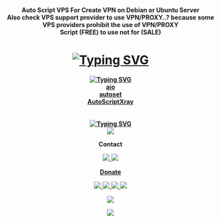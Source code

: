 <p align="center">
  <b><!--<a href="https://github.com/givpn/aio">-->Auto Script VPS For Create VPN on Debian or Ubuntu Server</a></b><br>
  <b><!--<a href="https://github.com/givpn/aio">-->Also check VPS support provider to use VPN/PROXY..? because some VPS providers prohibit the use of VPN/PROXY</a></b><br>
  <b><!--<a href="https://github.com/givpn/aio">-->Script (FREE) to use not for (SALE)</a></b><br>

<div>
<h1 align="center"><a href="https://git.io/typing-svg"><img src="https://readme-typing-svg.demolab.com?font=Playfair+Display&weight=600&pause=1000&color=0600F7&center=true&vCenter=true&width=435&lines=Welcome+to+givpn+in+github;Not+an+expert+just+a+hobbyist" alt="Typing SVG" /></a></h1>
</div>
<div>
<p align="center">
  <b><a href="https://git.io/typing-svg"><img src="https://readme-typing-svg.demolab.com?font=Playfair+Display&weight=600&pause=1000&color=F70000&center=true&vCenter=true&width=435&lines=Pinned+favorites" alt="Typing SVG" /></a></b><br>
  <b><a href="https://github.com/givpn/aio">aio</a></b><br>
  <b><a href="https://github.com/givpn/autoset">autoset</a></b><br>
  <b><a href="https://github.com/givpn/AutoScriptXray">AutoScriptXray</a></b><br>
  <br><br>
    <b><a href="https://git.io/typing-svg"><img src="https://readme-typing-svg.demolab.com?font=Playfair+Display&weight=600&pause=1000&color=17F704&center=true&vCenter=true&width=435&lines=DON'T+FORGET+TO+BE+HAPPY" alt="Typing SVG" /></a></b><br>
  <img src="https://media.giphy.com/media/xpipBcvgSTptK/giphy.gif">
</p>
  </div>

<p align="center">
  <b><!--<a href="https://github.com/givpn/aio">-->Contact</a></b><br>
<p align="center">
<a href="https://t.me/givpn/"> <img src="https://img.shields.io/badge/Chat-Telegram-blue" style="max-width:200%;">
<a href="https://t.me/givpn_grup/"> <img src="https://img.shields.io/badge/Grup-Telegram-blue" style="max-width:200%;">

<p align="center">
  <b><!--<a href="https://github.com/givpn/aio">-->Donate</a></b><br>
<p align="center">
<a href="https://paypal.me/givpn11"> <img src="https://img.shields.io/badge/Donate-PayPal-yellow" style="max-width:200%;">
<a href="https://raw.githubusercontent.com/givpn/AutoScriptXray/master/image/qris-givpn.jpg"> <img src="https://img.shields.io/badge/Donate-QRIS-red" style="max-width:200%;">
<a href="https://www.blockchain.com/explorer/addresses/btc/3BE1deCJcuykuTHMzmrmNYgN51E24Hix8i"> <img src="https://img.shields.io/badge/Donate-Bitcoin-orange" style="max-width:200%;">
<a href="https://www.blockchain.com/explorer/addresses/eth/0x3eb09df9a72e8e333e202116ff3eb348b3ebf554"> <img src="https://img.shields.io/badge/Donate-Ethereum-blue" style="max-width:200%;">

<!--<p align="center">
  <b><!--<a href="https://github.com/givpn/aio"><!--List Donate</a></b><br>-->
<!--<div align="center">-->
 <!-- 
| Name  | Donation Fund  |
| :------------ | -----:|
| Goodi         |  $5 |
| Olly          | $15 |
| Bakulan.ID    | 25k |
| arlin         |  5k |
| VPN-STORE     | 10k |
| dodo          | 30k |
| Pech          | $54 |
-->
</div>

<p align="center">
  <a><img src="https://komarev.com/ghpvc/?username=givpn11&color=blue" style="max-width:200%;">
<p align="center">
<a href="https://opensource.org/licenses/MIT"> <img src="https://img.shields.io/badge/License-MIT-green.svg" style="max-width:200%;">
